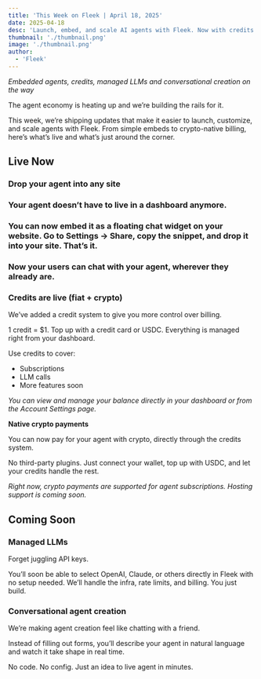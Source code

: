 ```yaml
---
title: 'This Week on Fleek | April 18, 2025'
date: 2025-04-18
desc: 'Launch, embed, and scale AI agents with Fleek. Now with credits (fiat + crypto), native payments, and upcoming no-code conversational creation and managed LLMs.'
thumbnail: './thumbnail.png'
image: './thumbnail.png'
author:
  - 'Fleek'
---
```


_Embedded agents, credits, managed LLMs and conversational creation on the way_

The agent economy is heating up and we’re building the rails for it.

This week, we’re shipping updates that make it easier to launch, customize, and scale agents with Fleek. From simple embeds to crypto-native billing, here’s what’s live and what’s just around the corner.

## Live Now

### Drop your agent into any site

### Your agent doesn’t have to live in a dashboard anymore.

### You can now embed it as a floating chat widget on your website. Go to **Settings → Share**, copy the snippet, and drop it into your site. That’s it.

### Now your users can chat with your agent, wherever they already are.

### Credits are live (fiat + crypto)

We’ve added a credit system to give you more control over billing.

1 credit = $1. Top up with a credit card or USDC. Everything is managed right from your dashboard.

Use credits to cover:

- Subscriptions
- LLM calls
- More features soon

_You can view and manage your balance directly in your dashboard or from the Account Settings page._

**Native crypto payments**

You can now pay for your agent with crypto, directly through the credits system.

No third-party plugins. Just connect your wallet, top up with USDC, and let your credits handle the rest.

_Right now, crypto payments are supported for agent subscriptions. Hosting support is coming soon._

## Coming Soon

### Managed LLMs

Forget juggling API keys.

You’ll soon be able to select OpenAI, Claude, or others directly in Fleek with no setup needed. We’ll handle the infra, rate limits, and billing. You just build.

### Conversational agent creation

We’re making agent creation feel like chatting with a friend.

Instead of filling out forms, you’ll describe your agent in natural language and watch it take shape in real time.

No code. No config. Just an idea to live agent in minutes.
